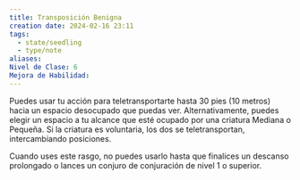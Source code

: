 ```yaml
---
title: Transposición Benigna
creation date: 2024-02-16 23:11
tags:
  - state/seedling
  - type/note
aliases: 
Nivel de Clase: 6
Mejora de Habilidad:
---
```

Puedes usar tu acción para teletransportarte hasta 30 pies (10 metros) hacia un espacio desocupado que puedas ver. Alternativamente, puedes elegir un espacio a tu alcance que esté ocupado por una criatura Mediana o Pequeña. Si la criatura es voluntaria, los dos se teletransportan, intercambiando posiciones.

Cuando uses este rasgo, no puedes usarlo hasta que finalices un descanso prolongado o lances un conjuro de conjuración de nivel 1 o superior.

